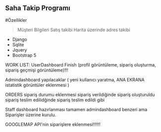 ## Saha Takip Programı ##

#Özellikler
> Müşteri Bilgileri
> Satış takibi
> Harita üzerinde adres takibi


* Django
* Sqlite
* Jquery
* Bootstrap 5

  
WORK LIST:
UserDashboard Finish (profil görüntüleme, sipariş oluşturma, sipariş geçmişi görüntüleme)!!!

Admindashboard yapılacaklar (  yeni kullanıcı yaratma, ANA EKRANA istatistik görüntüler eklenmesi )

ORDERS sipariş durumu eklenmesi sipariş verildiğinde sipariş oluşturuldu sipariş teslim edilidğinde sipariş teslim edildi gibi

Staff dashboard hazırlanması tamamen admindashboard benzeri ama Siparişler üzerine kurulu.

GOOGLEMAP API'nin siparişlere eklenmesi!!!!!!

